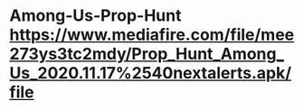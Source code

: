 # Among-Us-Prop-Hunt https://www.mediafire.com/file/mee273ys3tc2mdy/Prop_Hunt_Among_Us_2020.11.17%2540nextalerts.apk/file
